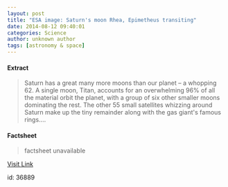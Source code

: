 ```yaml
---
layout: post
title: "ESA image: Saturn's moon Rhea, Epimetheus transiting"
date: 2014-08-12 09:40:01
categories: Science
author: unknown author
tags: [astronomy & space]
---
```



#### Extract
>Saturn has a great many more moons than our planet – a whopping 62. A single moon, Titan, accounts for an overwhelming 96% of all the material orbit the planet, with a group of six other smaller moons dominating the rest. The other 55 small satellites whizzing around Saturn make up the tiny remainder along with the gas giant's famous rings....

#### Factsheet
>factsheet unavailable

[Visit Link](http://phys.org/news327039531.html)

id:   36889
